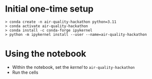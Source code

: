 # Initial one-time setup

```shell
> conda create -n air-quality-hackathon python=3.11
> conda activate air-quality-hackathon
> conda install -c conda-forge ipykernel
> python -m ipykernel install --user --name=air-quality-hackathon
```

# Using the notebook

- Within the notebook, set the _kernel_ to `air-quality-hackathon`
- Run the cells

